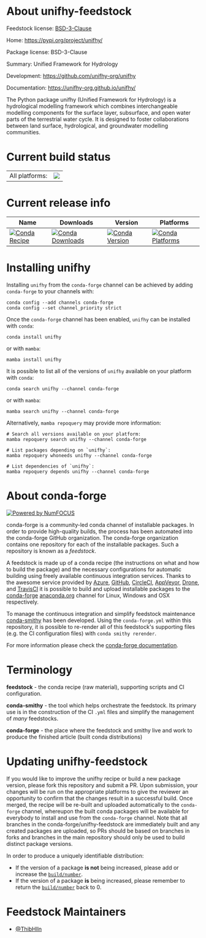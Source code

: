 About unifhy-feedstock
======================

Feedstock license: [BSD-3-Clause](https://github.com/conda-forge/unifhy-feedstock/blob/main/LICENSE.txt)

Home: https://pypi.org/project/unifhy/

Package license: BSD-3-Clause

Summary: Unified Framework for Hydrology

Development: https://github.com/unifhy-org/unifhy

Documentation: https://unifhy-org.github.io/unifhy/

The Python package unifhy (Unified Framework for Hydrology) is a hydrological modelling framework
which combines interchangeable modelling components for the surface layer, subsurface, and open water
parts of the terrestrial water cycle. It is designed to foster collaborations between land surface,
hydrological, and groundwater modelling communities.


Current build status
====================


<table><tr><td>All platforms:</td>
    <td>
      <a href="https://dev.azure.com/conda-forge/feedstock-builds/_build/latest?definitionId=14814&branchName=main">
        <img src="https://dev.azure.com/conda-forge/feedstock-builds/_apis/build/status/unifhy-feedstock?branchName=main">
      </a>
    </td>
  </tr>
</table>

Current release info
====================

| Name | Downloads | Version | Platforms |
| --- | --- | --- | --- |
| [![Conda Recipe](https://img.shields.io/badge/recipe-unifhy-green.svg)](https://anaconda.org/conda-forge/unifhy) | [![Conda Downloads](https://img.shields.io/conda/dn/conda-forge/unifhy.svg)](https://anaconda.org/conda-forge/unifhy) | [![Conda Version](https://img.shields.io/conda/vn/conda-forge/unifhy.svg)](https://anaconda.org/conda-forge/unifhy) | [![Conda Platforms](https://img.shields.io/conda/pn/conda-forge/unifhy.svg)](https://anaconda.org/conda-forge/unifhy) |

Installing unifhy
=================

Installing `unifhy` from the `conda-forge` channel can be achieved by adding `conda-forge` to your channels with:

```
conda config --add channels conda-forge
conda config --set channel_priority strict
```

Once the `conda-forge` channel has been enabled, `unifhy` can be installed with `conda`:

```
conda install unifhy
```

or with `mamba`:

```
mamba install unifhy
```

It is possible to list all of the versions of `unifhy` available on your platform with `conda`:

```
conda search unifhy --channel conda-forge
```

or with `mamba`:

```
mamba search unifhy --channel conda-forge
```

Alternatively, `mamba repoquery` may provide more information:

```
# Search all versions available on your platform:
mamba repoquery search unifhy --channel conda-forge

# List packages depending on `unifhy`:
mamba repoquery whoneeds unifhy --channel conda-forge

# List dependencies of `unifhy`:
mamba repoquery depends unifhy --channel conda-forge
```


About conda-forge
=================

[![Powered by
NumFOCUS](https://img.shields.io/badge/powered%20by-NumFOCUS-orange.svg?style=flat&colorA=E1523D&colorB=007D8A)](https://numfocus.org)

conda-forge is a community-led conda channel of installable packages.
In order to provide high-quality builds, the process has been automated into the
conda-forge GitHub organization. The conda-forge organization contains one repository
for each of the installable packages. Such a repository is known as a *feedstock*.

A feedstock is made up of a conda recipe (the instructions on what and how to build
the package) and the necessary configurations for automatic building using freely
available continuous integration services. Thanks to the awesome service provided by
[Azure](https://azure.microsoft.com/en-us/services/devops/), [GitHub](https://github.com/),
[CircleCI](https://circleci.com/), [AppVeyor](https://www.appveyor.com/),
[Drone](https://cloud.drone.io/welcome), and [TravisCI](https://travis-ci.com/)
it is possible to build and upload installable packages to the
[conda-forge](https://anaconda.org/conda-forge) [anaconda.org](https://anaconda.org/)
channel for Linux, Windows and OSX respectively.

To manage the continuous integration and simplify feedstock maintenance
[conda-smithy](https://github.com/conda-forge/conda-smithy) has been developed.
Using the ``conda-forge.yml`` within this repository, it is possible to re-render all of
this feedstock's supporting files (e.g. the CI configuration files) with ``conda smithy rerender``.

For more information please check the [conda-forge documentation](https://conda-forge.org/docs/).

Terminology
===========

**feedstock** - the conda recipe (raw material), supporting scripts and CI configuration.

**conda-smithy** - the tool which helps orchestrate the feedstock.
                   Its primary use is in the construction of the CI ``.yml`` files
                   and simplify the management of *many* feedstocks.

**conda-forge** - the place where the feedstock and smithy live and work to
                  produce the finished article (built conda distributions)


Updating unifhy-feedstock
=========================

If you would like to improve the unifhy recipe or build a new
package version, please fork this repository and submit a PR. Upon submission,
your changes will be run on the appropriate platforms to give the reviewer an
opportunity to confirm that the changes result in a successful build. Once
merged, the recipe will be re-built and uploaded automatically to the
`conda-forge` channel, whereupon the built conda packages will be available for
everybody to install and use from the `conda-forge` channel.
Note that all branches in the conda-forge/unifhy-feedstock are
immediately built and any created packages are uploaded, so PRs should be based
on branches in forks and branches in the main repository should only be used to
build distinct package versions.

In order to produce a uniquely identifiable distribution:
 * If the version of a package **is not** being increased, please add or increase
   the [``build/number``](https://docs.conda.io/projects/conda-build/en/latest/resources/define-metadata.html#build-number-and-string).
 * If the version of a package **is** being increased, please remember to return
   the [``build/number``](https://docs.conda.io/projects/conda-build/en/latest/resources/define-metadata.html#build-number-and-string)
   back to 0.

Feedstock Maintainers
=====================

* [@ThibHlln](https://github.com/ThibHlln/)

